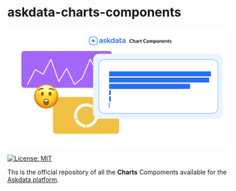 # askdata-charts-components

<p align="center">
  <img src="https://github.com/AskdataHQ/askdata-charts-components/blob/main/readme_cover.png?raw=true" alt="Askdata Charts Components"/>
</p>

[![License: MIT](https://img.shields.io/badge/License-MIT-yellow.svg)](https://opensource.org/licenses/MIT)

Ths is the official repository of all the **Charts** Compoments available for the [Askdata platform](https://wwww.askdata.com).
